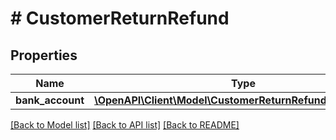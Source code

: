 # # CustomerReturnRefund

## Properties

Name | Type | Description | Notes
------------ | ------------- | ------------- | -------------
**bank_account** | [**\OpenAPI\Client\Model\CustomerReturnRefundBankAccount**](CustomerReturnRefundBankAccount.md) |  | [optional]

[[Back to Model list]](../../README.md#models) [[Back to API list]](../../README.md#endpoints) [[Back to README]](../../README.md)
